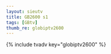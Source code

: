 ```yaml
--- 
layout: sieutv
title: GB2600 s1
tags: [GBtv]
thumb_re: globiptv2600
---
```

{% include tvadv key="globiptv2600" %} 
